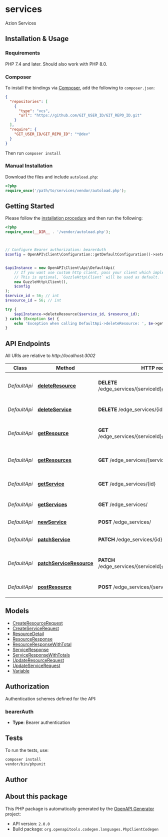 # services

Azion Services


## Installation & Usage

### Requirements

PHP 7.4 and later.
Should also work with PHP 8.0.

### Composer

To install the bindings via [Composer](https://getcomposer.org/), add the following to `composer.json`:

```json
{
  "repositories": [
    {
      "type": "vcs",
      "url": "https://github.com/GIT_USER_ID/GIT_REPO_ID.git"
    }
  ],
  "require": {
    "GIT_USER_ID/GIT_REPO_ID": "*@dev"
  }
}
```

Then run `composer install`

### Manual Installation

Download the files and include `autoload.php`:

```php
<?php
require_once('/path/to/services/vendor/autoload.php');
```

## Getting Started

Please follow the [installation procedure](#installation--usage) and then run the following:

```php
<?php
require_once(__DIR__ . '/vendor/autoload.php');



// Configure Bearer authorization: bearerAuth
$config = OpenAPI\Client\Configuration::getDefaultConfiguration()->setAccessToken('YOUR_ACCESS_TOKEN');


$apiInstance = new OpenAPI\Client\Api\DefaultApi(
    // If you want use custom http client, pass your client which implements `GuzzleHttp\ClientInterface`.
    // This is optional, `GuzzleHttp\Client` will be used as default.
    new GuzzleHttp\Client(),
    $config
);
$service_id = 56; // int
$resource_id = 56; // int

try {
    $apiInstance->deleteResource($service_id, $resource_id);
} catch (Exception $e) {
    echo 'Exception when calling DefaultApi->deleteResource: ', $e->getMessage(), PHP_EOL;
}

```

## API Endpoints

All URIs are relative to *http://localhost:3002*

Class | Method | HTTP request | Description
------------ | ------------- | ------------- | -------------
*DefaultApi* | [**deleteResource**](docs/Api/DefaultApi.md#deleteresource) | **DELETE** /edge_services/{serviceId}/resources/{resourceId} | Delete Service Resource by ID
*DefaultApi* | [**deleteService**](docs/Api/DefaultApi.md#deleteservice) | **DELETE** /edge_services/{id} | Delete Service by ID
*DefaultApi* | [**getResource**](docs/Api/DefaultApi.md#getresource) | **GET** /edge_services/{serviceId}/resources/{resourceId} | Return Service Resource by ID
*DefaultApi* | [**getResources**](docs/Api/DefaultApi.md#getresources) | **GET** /edge_services/{serviceId}/resources | Return Service Resources by page
*DefaultApi* | [**getService**](docs/Api/DefaultApi.md#getservice) | **GET** /edge_services/{id} | Return Service by ID
*DefaultApi* | [**getServices**](docs/Api/DefaultApi.md#getservices) | **GET** /edge_services/ | Return Services by page
*DefaultApi* | [**newService**](docs/Api/DefaultApi.md#newservice) | **POST** /edge_services/ | Create Service
*DefaultApi* | [**patchService**](docs/Api/DefaultApi.md#patchservice) | **PATCH** /edge_services/{id} | Update Service by ID
*DefaultApi* | [**patchServiceResource**](docs/Api/DefaultApi.md#patchserviceresource) | **PATCH** /edge_services/{serviceId}/resources/{resourceId} | Update Service Resource by ID
*DefaultApi* | [**postResource**](docs/Api/DefaultApi.md#postresource) | **POST** /edge_services/{serviceId}/resources | Create Service Resource

## Models

- [CreateResourceRequest](docs/Model/CreateResourceRequest.md)
- [CreateServiceRequest](docs/Model/CreateServiceRequest.md)
- [ResourceDetail](docs/Model/ResourceDetail.md)
- [ResourceResponse](docs/Model/ResourceResponse.md)
- [ResourceResponseWithTotal](docs/Model/ResourceResponseWithTotal.md)
- [ServiceResponse](docs/Model/ServiceResponse.md)
- [ServiceResponseWithTotals](docs/Model/ServiceResponseWithTotals.md)
- [UpdateResourceRequest](docs/Model/UpdateResourceRequest.md)
- [UpdateServiceRequest](docs/Model/UpdateServiceRequest.md)
- [Variable](docs/Model/Variable.md)

## Authorization

Authentication schemes defined for the API:
### bearerAuth

- **Type**: Bearer authentication

## Tests

To run the tests, use:

```bash
composer install
vendor/bin/phpunit
```

## Author



## About this package

This PHP package is automatically generated by the [OpenAPI Generator](https://openapi-generator.tech) project:

- API version: `2.0.0`
- Build package: `org.openapitools.codegen.languages.PhpClientCodegen`
